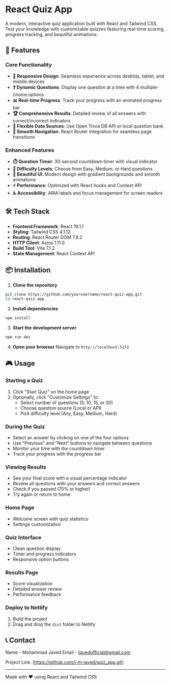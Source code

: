 # React Quiz App

A modern, interactive quiz application built with React and Tailwind CSS. Test your knowledge with customizable quizzes featuring real-time scoring, progress tracking, and beautiful animations.

## 🚀 Features

### Core Functionality

- **📱 Responsive Design**: Seamless experience across desktop, tablet, and mobile devices
- **❓ Dynamic Questions**: Display one question at a time with 4 multiple-choice options
- **📊 Real-time Progress**: Track your progress with an animated progress bar
- **🏆 Comprehensive Results**: Detailed review of all answers with correct/incorrect indicators
- **🔄 Flexible Data Sources**: Use Open Trivia DB API or local question bank
- **🧭 Smooth Navigation**: React Router integration for seamless page transitions

### Enhanced Features

- **⏱️ Question Timer**: 30-second countdown timer with visual indicator
- **🎯 Difficulty Levels**: Choose from Easy, Medium, or Hard questions
- **🎨 Beautiful UI**: Modern design with gradient backgrounds and smooth animations
- **⚡ Performance**: Optimized with React hooks and Context API
- **♿ Accessibility**: ARIA labels and focus management for screen readers

## 🛠️ Tech Stack

- **Frontend Framework**: React 19.1.1
- **Styling**: Tailwind CSS 4.1.12
- **Routing**: React Router DOM 7.8.2
- **HTTP Client**: Axios 1.11.0
- **Build Tool**: Vite 7.1.2
- **State Management**: React Context API

## 📦 Installation

1. **Clone the repository**

```bash
git clone https://github.com/yourusername/react-quiz-app.git
cd react-quiz-app
```

2. **Install dependencies**

```bash
npm install
```

3. **Start the development server**

```bash
npm run dev
```

4. **Open your browser**
   Navigate to `http://localhost:5173`

## 🎮 Usage

### Starting a Quiz

1. Click "Start Quiz" on the home page
2. Optionally, click "Customize Settings" to:
   - Select number of questions (5, 10, 15, or 20)
   - Choose question source (Local or API)
   - Pick difficulty level (Any, Easy, Medium, Hard)

### During the Quiz

- Select an answer by clicking on one of the four options
- Use "Previous" and "Next" buttons to navigate between questions
- Monitor your time with the countdown timer
- Track your progress with the progress bar

### Viewing Results

- See your final score with a visual percentage indicator
- Review all questions with your answers and correct answers
- Check if you passed (70% or higher)
- Try again or return to home

### Home Page

- Welcome screen with quiz statistics
- Settings customization

### Quiz Interface

- Clean question display
- Timer and progress indicators
- Responsive option buttons

### Results Page

- Score visualization
- Detailed answer review
- Performance feedback

### Deploy to Netlify

1. Build the project
2. Drag and drop the `dist` folder to Netlify

## 📞 Contact

Name - Mohammad Javed
Email - ijavedofficial@gmail.com

Project Link: [https://github.com/i-m-javed/quiz_app.git]

---

Made with ❤️ using React and Tailwind CSS
